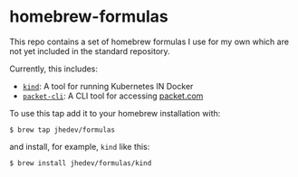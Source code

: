 # homebrew-formulas

This repo contains a set of homebrew formulas I use for my own which are not yet included in the standard repository.

Currently, this includes:

* [`kind`](https://kind.sigs.k8s.io): A tool for running Kubernetes IN Docker
* [`packet-cli`](https://github.com/packethost/packet-cli): A CLI tool for accessing [packet.com](https://packet.com)

To use this tap add it to your homebrew installation with:

```shell
$ brew tap jhedev/formulas
```

and install, for example, `kind` like this:

```shell
$ brew install jhedev/formulas/kind
```
